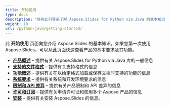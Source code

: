 ```yaml
---
title: 开始使用
type: docs
description: "使用此引导来了解 Aspose.Slides for Python via Java 的基本知识，以开始实现 Aspose.Slides 对您业务的价值。"
weight: 10
url: /python-java/getting-started/
---
```


此 **开始使用** 页面向您介绍 Aspose.Slides 的基本知识。如果您第一次使用 Aspose.Slides，可以从此页面快速查看产品的基本要求及其功能。

- [**产品概述**](/slides/python-java/product-overview/) – 提供有关 Aspose.Slides for Python via Java 库的一般信息
- [**支持的文件格式**](/slides/python-java/supported-file-formats/) – 提供有关支持格式的信息
- [**功能概述**](/slides/python-java/features-overview/) – 提供有关在以给定格式加载或保存文档时支持的功能的信息
- [**系统要求**](/slides/python-java/system-requirements/) – 提供有关系统和开发环境要求的信息
- [**限制和 API 差异**](/slides/python-java/limitations-and-api-differences/) – 提供有关产品限制和 API 差异的信息
- [**许可和订阅**](/slides/python-java/licensing) – 提供有关申请许可证和使用多个 Aspose 产品的信息
- [**安装**](/slides/python-java/installation/) – 提供有关安装 Aspose.Slides 的信息。